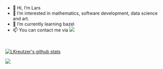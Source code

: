 - 👋 Hi, I’m Lars
- 👀 I’m interested in mathematics, software development, data science and art.
- 🌱 I’m currently learning bazel
- :mailbox: You can contact me via [![](https://img.shields.io/badge/linkedin-%230077B5.svg?&style=for-the-badge&logo=linkedin&logoColor=white)](https://de.linkedin.com/in/lars-t-kreutzer-165747139)
<br /> 

[![LKreutzer's github stats](https://github-readme-stats.vercel.app/api?username=LKreutzer&count_private=true&show_icons=true&theme=github_dark)](https://github.com/anuraghazra/github-readme-stats)
<br /> 

![](http://github-profile-summary-cards.vercel.app/api/cards/profile-details?username=LKreutzer&theme=nord_dark)
<br /> 
